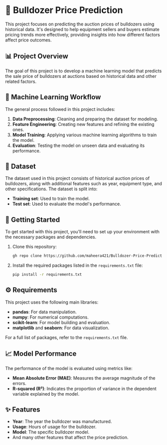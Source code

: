 # 🚜 Bulldozer Price Prediction

This project focuses on predicting the auction prices of bulldozers using historical data. It's designed to help equipment sellers and buyers estimate pricing trends more effectively, providing insights into how different factors affect price outcomes.

## 📊 Project Overview

The goal of this project is to develop a machine learning model that predicts the sale price of bulldozers at auctions based on historical data and other related factors.

## 🧠 Machine Learning Workflow

The general process followed in this project includes:

1. **Data Preprocessing**: Cleaning and preparing the dataset for modeling.
2. **Feature Engineering**: Creating new features and refining the existing ones.
3. **Model Training**: Applying various machine learning algorithms to train the model.
4. **Evaluation**: Testing the model on unseen data and evaluating its performance.

## 📂 Dataset

The dataset used in this project consists of historical auction prices of bulldozers, along with additional features such as year, equipment type, and other specifications. The dataset is split into:

- **Training set**: Used to train the model.
- **Test set**: Used to evaluate the model's performance.

## 🚀 Getting Started

To get started with this project, you'll need to set up your environment with the necessary packages and dependencies.

1. Clone this repository:
    ```bash
    gh repo clone https://github.com/maheera421/Bulldozer-Price-Prediction-Model.git
    ```

2. Install the required packages listed in the `requirements.txt` file:
    ```bash
    pip install -r requirements.txt
    ```

## ⚙️ Requirements

This project uses the following main libraries:

- **pandas**: For data manipulation.
- **numpy**: For numerical computations.
- **scikit-learn**: For model building and evaluation.
- **matplotlib** and **seaborn**: For data visualization.

For a full list of packages, refer to the `requirements.txt` file.

## 📈 Model Performance

The performance of the model is evaluated using metrics like:

- **Mean Absolute Error (MAE)**: Measures the average magnitude of the errors.
- **R-squared (R²)**: Indicates the proportion of variance in the dependent variable explained by the model.

## ✨ Features

- **Year**: The year the bulldozer was manufactured.
- **Usage**: Hours of usage for the bulldozer.
- **Model**: The specific bulldozer model.
- And many other features that affect the price prediction.
